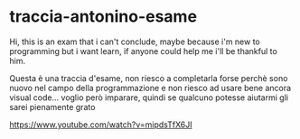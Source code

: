 # traccia-antonino-esame
Hi, this is an exam that i can't conclude, maybe because i'm new to programming but i want learn, if anyone could help me i'll be thankful to him.

Questa è una traccia d'esame, non riesco a completarla forse perchè sono nuovo nel campo della programmazione e non riesco ad usare bene ancora visual code... voglio però imparare, quindi se qualcuno potesse aiutarmi gli sarei pienamente grato

https://www.youtube.com/watch?v=mipdsTfX6JI
